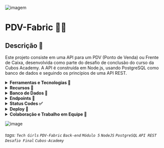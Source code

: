![imagem](https://i.imgur.com/i4tDWiG.png)

# PDV-Fabric 👩‍💻

## Descrição 🌸

Este projeto consiste em uma API para um PDV (Ponto de Venda) ou Frente de Caixa, desenvolvida como parte do desafio de conclusão do curso da Cubos Academy. A API é construída em Node.js, usando PostgreSQL como banco de dados e seguindo os princípios de uma API REST.

<details>
<summary><b>Ferramentas e Tecnologias 🔧</b></summary>

- JavaScript
- Nodejs
- ElephantSQL e PostgreSQL para criação do banco de dados
- Npm para instalação de dependências
- Express para conexão com o servidor
- JSON Web Token (JWT) para gerar token de autenticação
- Nodemailer para disparo de e-mails
- Knex para conexão com o banco de dados
- AWS-SDK para salvar imagem em banco de dados
- Joi para validações
- Bcrypt para criptografia de senha
- Axios para requisições HTTP
- Cors para permitir solicitações de recursos de diferentes origens (Cross-Origin Resource Sharing)
- Dotenv para configuração de variáveis de ambiente
- Handlebars para renderização de modelos do lado do servidor
- Multer para upload de arquivos no banco de dados
- Pg para conexão com PostgreSQL
- Nodemon para diminuir a necessidade de reconexão com servidor

</details>

<details>
<summary><b>Recursos 💫</b></summary> 

- Cadastro de Usuários
- Login de Usuários
- Detalhamento de Perfil de Usuário Logado
- Edição de Perfil de Usuário Logado
- Listagem de Categorias
- Cadastro de Produtos
- Edição de Produtos
- Listagem de Produtos
- Detalhamento de Produto
- Exclusão de Produto por ID
- Cadastro de Clientes
- Edição de Clientes
- Listagem de Clientes
- Detalhamento de Cliente
- Cadastro de Pedidos
- Listagem de Pedidos
- Exclusão de Produto com validação
- Aprimoramento de cadastro/atualização de produto com imagens
- Aprimoramento de exclusão de produto com exclusão de imagem

</details>

<details>
<summary><b>Banco de Dados 📁</b></summary>

A API utiliza um banco de dados `PostgresSQL` hospedado no serviço `Elephantsql`. O script de criação das tabelas e inserção das categorias está disponível no projeto. Certifique-se de executar o script no banco de dados PostgreSQL fornecido pelo serviço Elephantsql para configurar as tabelas necessárias.

</details>

<details>
<summary><b>Endpoints 📌</b></summary>
<br>

- Listagem de Categorias: `GET /categoria`
<br>

 ![listar_categorias](https://github.com/brusoncini/pdv-fabric/assets/136760650/4568906d-6ee7-4b55-88d6-6f0f2cc8d74a)

 ---

- Cadastro de Usuário: `POST /usuario`
<br>

 ![cadastrar_usuario](https://github.com/brusoncini/pdv-fabric/assets/136760650/adeced22-878e-4e3a-8f91-e0418cfc0bdd)
 
  ---
  
- Login de Usuário: `POST /login`
<br>

  ![login](https://github.com/brusoncini/pdv-fabric/assets/136760650/79eac228-84b5-4949-992b-23c1e4d9ed6f)
  
---
  
### As rotas a seguir exigem o token de autenticação do usuário logado, recebido no header com o formato Bearer Token.
Siga a demonstração abaixo para usar o token de autenticação
<br>

![token_auth](https://github.com/brusoncini/pdv-fabric/assets/136760650/d5a59dba-13b1-4387-b731-a365f7c95a37)

---

- Editar Usuário `PUT /usuario`
  <br>

  ![editar_usuario](https://github.com/brusoncini/pdv-fabric/assets/136760650/548d74a5-78b8-4c04-9dc8-8faa6451bb48)

  ---
  
- Cadastro de Produtos: `POST /produto`
<br>

  ![cadastrar_produto](https://github.com/brusoncini/pdv-fabric/assets/136760650/959ec08f-98f7-4808-9b39-a98917cab9c9)

  ---
  
- Edição de Produtos: `PUT /produto/:id`
<br>

  ![editar_produto](https://github.com/brusoncini/pdv-fabric/assets/136760650/71e505c5-13c0-44ec-8502-2c189fe94f0f)
  ---
 - Cadastrar a imagem de um produto: `POST /produto/:id/imagem`
    <br>

    ![enviar_imagem](https://github.com/brusoncini/pdv-fabric/assets/136760650/040be174-16d2-4a71-84e7-5cab4d42c367)
    ---
 - Editar a imagem de um produto: `PATCH /produto/:id/imagem`
      <br>
      
  ![atualizar_imagem](https://github.com/brusoncini/pdv-fabric/assets/136760650/875dac63-e5ed-4e1a-a562-61d00165dd0c)    
  
---

- Listagem de Produtos: `GET /produto`
<br>

 ![listar_produtos](https://github.com/brusoncini/pdv-fabric/assets/136760650/ffa75be1-77ba-4dda-ba84-308e45f750a3)
 ---
 - Listagem de Produtos com QUERY para obter produtos de uma determinada categoria: `GET /produto?categoria_id=`
   <br>
   
 ![listar_produtos_query](https://github.com/brusoncini/pdv-fabric/assets/136760650/b8a7f1f8-e3ba-4f43-8147-2ca089311b10)
 
 ---
  
- Detalhamento de Produto: `GET /produto/:id`
<br>

  ![obter_produto](https://github.com/brusoncini/pdv-fabric/assets/136760650/009fde87-0382-4350-9f8a-181783207c4a)

  ---

- Exclusão de Produto por ID: `DELETE /produto/:id`
<br>

  ![excluir_produto](https://github.com/brusoncini/pdv-fabric/assets/136760650/9e22fb6c-77b5-43ae-8529-3dc37a60b394)

  ---

- Cadastro de Clientes: `POST /cliente`
<br>

 ![cadastrar_cliente](https://github.com/brusoncini/pdv-fabric/assets/136760650/d1d8efab-1509-423c-ae42-dd17d70ac8ff)

 ---

- Edição de Clientes: `PUT /cliente/:id`
<br>

  ![editar_cliente](https://github.com/brusoncini/pdv-fabric/assets/136760650/41233092-72b1-4053-b333-0a8a8ff5d75d)

  ---

- Listagem de Clientes: `GET /cliente`
<br>

  ![listar_clientes](https://github.com/brusoncini/pdv-fabric/assets/136760650/f25ce1e2-0af4-4783-ac9e-d54adde97e98)

  ---

- Detalhamento de Cliente: `GET /cliente/:id`
<br>

  ![detalhar_cliente](https://github.com/brusoncini/pdv-fabric/assets/136760650/93d95b43-6559-4176-b204-a6f8048221aa)

  ---

- Cadastro de Pedidos: `POST /pedido`
<br>

  ![registrar_pedido](https://github.com/brusoncini/pdv-fabric/assets/136760650/354528c7-c773-4518-a7b9-89c572661831)

  ---
  
- Listagem de Pedidos: `GET /pedido`

 ![listar_pedidos](https://github.com/brusoncini/pdv-fabric/assets/136760650/9c47047e-f2d4-4b9f-afa7-febd2689eb13)
 ---
 - Listagem de Pedidos com QUERY para obter pedidos de um determinado cliente: `GET /pedido?cliente_id=`
   <br>

 ![listar_pedidos_query](https://github.com/brusoncini/pdv-fabric/assets/136760650/402fab0f-6b3e-49ec-bdf8-fcd8977f9e44)

 ---

</details>

<details>
<summary><b>Status Codes ✅</b></summary>

A API retorna os seguintes códigos de status:

- 200 (OK)
- 201 (Created)
- 204 (No Content)
- 400 (Bad Request)
- 401 (Unauthorized)
- 403 (Forbidden)
- 404 (Not Found)
- 500 (Internal Server Error)

</details>

<details>
<summary><b>Deploy 🚀</b></summary>
O projeto foi implantado e está acessível em <button style="background-color: #4CAF50; border: none; color: white; padding: 15px 32px; text-align: center; text-decoration: none; display: inline-block; font-size: 16px; margin: 4px 2px; transition-duration: 0.4s; cursor: pointer;">
  <a href="https://nice-pink-cougar-suit.cyclic.app/" style="color: white; text-decoration: none;">API-PDV-Fabric</a>
</button>
 
 </details>
 
<details>



 
 <summary><b>Colaboração e Trabalho em Equipe 🤝</b></summary>

<br>

A criação da API PDV-Fabric foi uma jornada que marcou nossa união como o Grupo Tech Girls. Cada uma de nós se dedicou apaixonadamente a esse projeto, demonstrando um empenho extraordinário e uma colaboração excepcional.

O trabalho em grupo foi meticulosamente distribuído, permitindo que cada uma de nós desempenhasse um papel ativo, integrando-se e auxiliando as outras. Utilizamos o Trello como nosso principal aliado, onde planejamos minuciosamente cada etapa e administramos com clareza as tarefas de cada integrante.

Todos os dias, antes das sessões ao vivo do curso, tínhamos nossas reuniões diárias, momentos cruciais em que nos dedicamos intensamente para entregar um trabalho de qualidade e alcançar a satisfação pessoal. A motivação e o engajamento que compartilhamos ao longo desse desafio enriqueceram nossa experiência diária e fortaleceram nossos laços como equipe.

Adoramos a oportunidade de estar imersas nesse desafio e desfrutar dessa troca diária enriquecedora com as colegas de equipe. Vocês, Equipe 21, são incríveis e é um privilégio trabalhar ao lado de cada uma de vocês!

Agradecemos imensamente à Cubos Academy por proporcionar este momento imersivo de aprendizado em tecnologia. A orientação e o apoio dedicados dos instrutores ao longo dos meses foram fundamentais para o nosso crescimento e aprimoramento nesse campo em constante evolução. Estamos verdadeiramente gratas pela oportunidade de adquirir habilidades valiosas e aplicá-las em um projeto tão significativo.

<br>

<p align="center">
  <img src="https://github.com/brusoncini/pdv-fabric/assets/129636115/352ce705-45f2-4774-8901-4039c79d50b2" alt="Descrição da imagem">
</p>

<br>


</details>





![image](https://github.com/brusoncini/pdv-fabric/assets/129636115/d7372fd3-4e3b-4004-bc3c-6fdf69c726df)


###### tags:  `Tech Girls` `PDV-Fabric` `Back-end` `Módulo 5` `NodeJS` `PostgreSQL` `API REST` `Desafio Final` `Cubos-Academy`
